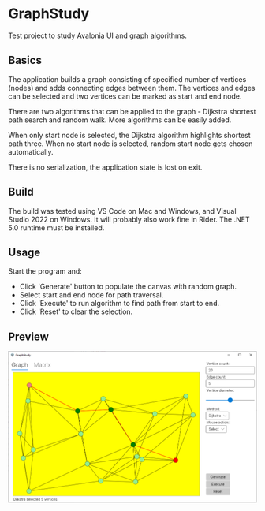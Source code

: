 # GraphStudy
Test project to study Avalonia UI and graph algorithms. 

## Basics
The application builds a graph consisting of specified number of vertices (nodes) and adds connecting edges between them. The vertices and edges can be selected and two vertices can be marked as start and end node. 

There are two algorithms that can be applied to the graph - Dijkstra shortest path search and random walk. More algorithms can be easily added.

When only start node is selected, the Dijkstra algorithm highlights shortest path three. When no start node is selected, random start node gets chosen automatically. 

There is no serialization, the application state is lost on exit.

## Build
The build was tested using VS Code on Mac and Windows, and Visual Studio 2022 on Windows. It will probably also work fine in Rider. The .NET 5.0 runtime must be installed.

## Usage
Start the program and:

- Click 'Generate' button to populate the canvas with random graph. 
- Select start and end node for path traversal. 
- Click 'Execute' to run algorithm to find path from start to end.
- Click 'Reset' to clear the selection.

## Preview
![Preview](./preview.png "Looking good!")
